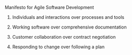 Manifesto for Agile Software Development

1) Individuals and interactions over processes and tools

2)  Working software over comprehensive documentation

3) Customer collaboration over contract negotiation

4) Responding to change over following a plan